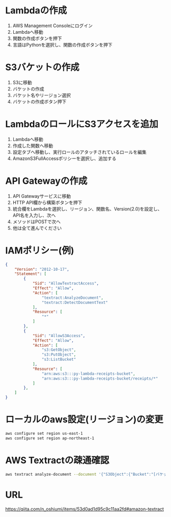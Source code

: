 # Lambdaの作成

1. AWS Management Consoleにログイン
2. Lambdaへ移動
3. 関数の作成ボタンを押下
4. 言語はPythonを選択し、関数の作成ボタンを押下

# S3バケットの作成

1. S3に移動
2. バケットの作成
3. バケット名やリージョン選択
4. バケットの作成ボタン押下

# LambdaのロールにS3アクセスを追加

1. Lambdaへ移動
2. 作成した関数へ移動
3. 設定タブへ移動し、実行ロールのアタッチされているロールを編集
4. AmazonS3FullAccessポリシーを選択し、追加する

# API Gatewayの作成

1. API Gatewayサービスに移動
2. HTTP API欄から構築ボタンを押下
3. 統合欄をLambdaを選択し、リージョン、関数名、Version(2.0)を設定し、
   API名を入力し、次へ
4. メソッドはPOSTで次へ
5. 他は全て進んでください

# IAMポリシー(例)

```json
{
	"Version": "2012-10-17",
	"Statement": [
		{
			"Sid": "AllowTextractAccess",
			"Effect": "Allow",
			"Action": [
				"textract:AnalyzeDocument",
				"textract:DetectDocumentText"
			],
			"Resource": [
				"*"
			]
		},
		{
			"Sid": "AllowS3Access",
			"Effect": "Allow",
			"Action": [
				"s3:GetObject",
				"s3:PutObject",
				"s3:ListBucket"
			],
			"Resource": [
				"arn:aws:s3:::py-lambda-receipts-bucket",
				"arn:aws:s3:::py-lambda-receipts-bucket/receipts/*"
			]
		},
	]
}
```

# ローカルのaws設定(リージョン)の変更

```bash
aws configure set region us-east-1
aws configure set region ap-northeast-1
```

# AWS Textractの疎通確認

```bash
aws textract analyze-document --document '{"S3Object":{"Bucket":"[バケット名] ","Name":"[イメージ画像]"}}' --feature-types 'FORMS' --region [リージョン名]
```


# URL

https://qiita.com/n_oshiumi/items/53d0ad1d95c9c11aa2fd#amazon-textract
